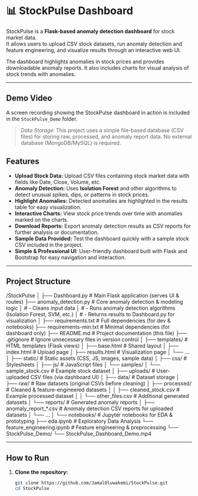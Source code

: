 # 📊 StockPulse Dashboard  

StockPulse is a **Flask-based anomaly detection dashboard** for stock market data.  
It allows users to upload CSV stock datasets, run anomaly detection and feature engineering, and visualize results through an interactive web UI.  

The dashboard highlights anomalies in stock prices and provides downloadable anomaly reports. It also includes charts for visual analysis of stock trends with anomalies.

---

## Demo Video
A screen recording showing the StockPulse dashboard in action is included in the `StockPulse_Demo` folder.

> *Data Storage:* This project uses a simple file-based database (CSV files) for storing raw, processed, and anomaly report data. No external database (MongoDB/MySQL) is required.

## Features  

- **Upload Stock Data:** Upload CSV files containing stock market data with fields like Date, Close, Volume, etc.  
- **Anomaly Detection:** Uses **Isolation Forest** and other algorithms to detect unusual spikes, dips, or patterns in stock prices.  
- **Highlight Anomalies:** Detected anomalies are highlighted in the results table for easy visualization.  
- **Interactive Charts:** View stock price trends over time with anomalies marked on the charts.  
- **Download Reports:** Export anomaly detection results as CSV reports for further analysis or documentation.  
- **Sample Data Provided:** Test the dashboard quickly with a sample stock CSV included in the project.  
- **Simple & Professional UI:** User-friendly dashboard built with Flask and Bootstrap for easy navigation and interaction.  

---

## Project Structure  

/StockPulse
│
├── Dashboard.py                  # Main Flask application (serves UI & routes)
├── anomaly_detection.py          # Core anomaly detection & modeling logic
│   # - Cleans input data
│   # - Runs anomaly detection algorithms (Isolation Forest, SVM, etc.)
│   # - Returns results to Dashboard.py for visualization
│
├── requirements.txt              # Full dependencies (for dev & notebooks)
├── requirements-min.txt          # Minimal dependencies (for dashboard only)
├── README.md                     # Project documentation (this file)
├── .gitignore                    # Ignore unnecessary files in version control
│
├── templates/                    # HTML templates (Flask views)
│   ├── base.html                 # Shared layout
│   ├── index.html                # Upload page
│   ├── results.html              # Visualization page
│   └── ...
│
├── static/                       # Static assets (CSS, JS, images, sample data)
│   ├── css/                      # Stylesheets
│   ├── js/                       # JavaScript files
│   └── samples/
│       └── sample_stock.csv      # Example stock dataset
│
├── uploads/                      # User-uploaded CSV files (via dashboard UI)
│
├── data/                         # Dataset storage
│   ├── raw/                      # Raw datasets (original CSVs before cleaning)
│   ├── processed/                # Cleaned & feature-engineered datasets
│   │   ├── cleaned_stock.csv     # Example processed dataset
│   │   └── other_files.csv       # Additional generated datasets
│   └── reports/                  # Generated anomaly reports
│       ├── anomaly_report_*.csv  # Anomaly detection CSV reports for uploaded datasets
│       └── ...
│
└── notebooks/                    # Jupyter notebooks for EDA & prototyping
    ├── eda.ipynb                 # Exploratory Data Analysis
    └── feature_engineering.ipynb # Feature engineering & preprocessing
└── StockPulse_Demo/
    └── StockPulse_Dashboard_Demo.mp4

---

## How to Run  

1. **Clone the repository:**
   ```bash
   git clone https://github.com/JamalOluwakemi/StockPulse.git
   cd StockPulse
